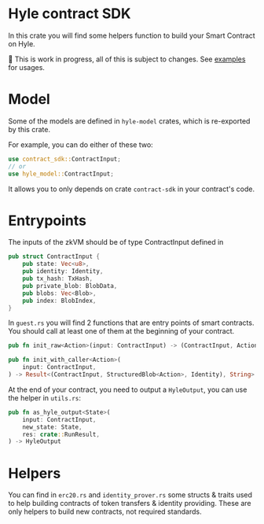 # Hyle contract SDK

In this crate you will find some helpers function to build your Smart Contract on Hyle.

🚧 This is work in progress, all of this is subject to changes. See [examples](https://github.com/Hyle-org/examples) for usages.

# Model

Some of the models are defined in `hyle-model` crates, which is re-exported by this crate.

For example, you can do either of these two:
```rust 
use contract_sdk::ContractInput;
// or 
use hyle_model::ContractInput;
```

It allows you to only depends on crate `contract-sdk` in your contract's code.


# Entrypoints

The inputs of the zkVM should be of type ContractInput defined in
```rust
pub struct ContractInput {
    pub state: Vec<u8>,
    pub identity: Identity,
    pub tx_hash: TxHash,
    pub private_blob: BlobData,
    pub blobs: Vec<Blob>,
    pub index: BlobIndex,
}
```

In `guest.rs` you will find 2 functions that are entry points of smart contracts. You should call at least one of them at the beginning of your contract.

```rust 
pub fn init_raw<Action>(input: ContractInput) -> (ContractInput, Action)

pub fn init_with_caller<Action>(
    input: ContractInput,
) -> Result<(ContractInput, StructuredBlob<Action>, Identity), String>
```

At the end of your contract, you need to output a `HyleOutput`, you can use the helper in `utils.rs`:

```rust
pub fn as_hyle_output<State>(
    input: ContractInput,
    new_state: State,
    res: crate::RunResult,
) -> HyleOutput
```

# Helpers 

You can find in `erc20.rs` and `identity_prover.rs` some structs & traits used to help building contracts of token transfers & identity providing. 
These are only helpers to build new contracts, not required standards.
